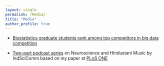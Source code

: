 ```yaml
---
layout: single
permalink: /Media/
title: "Media"
author_profile: true
---
```


* <span style = "color:blue">[Biostatistics graduate students rank among top competitors in big data competition](https://pennstatehealthnews.org/topics/biostatistics-grad-students-big-data/)

* <span style ="color:purple"> [Two-part podcast series](https://indscicomm.blog/podcast/emotions-hindustani-music-part-2/)</span> on Neuroscience and Hindustani Music by IndSciComm based on my paper at <span style ="color:purple"> [PLoS ONE](https://doi.org/10.1371/journal.pone.0222380)</span>
